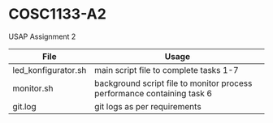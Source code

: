 # COSC1133-A2
USAP Assignment 2

File | Usage
------------ | -------------
led_konfigurator.sh | main script file to complete tasks 1-7
monitor.sh | background script file to monitor process performance containing task 6
git.log | git logs as per requirements
